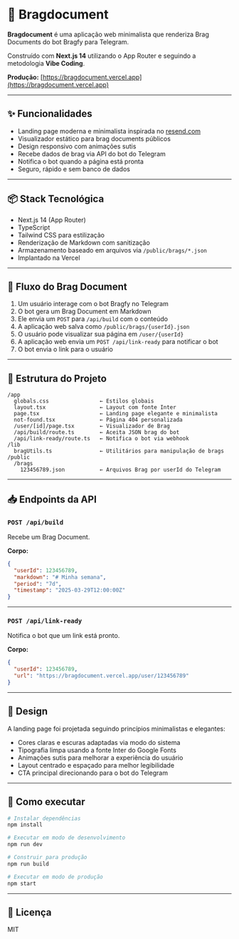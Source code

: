 # 📄 Bragdocument

**Bragdocument** é uma aplicação web minimalista que renderiza Brag Documents do bot Bragfy para Telegram.

Construído com **Next.js 14** utilizando o App Router e seguindo a metodologia **Vibe Coding**.

**Produção:** [https://bragdocument.vercel.app](https://bragdocument.vercel.app)

---

## ✨ Funcionalidades

- Landing page moderna e minimalista inspirada no [resend.com](https://resend.com)
- Visualizador estático para brag documents públicos
- Design responsivo com animações sutis
- Recebe dados de brag via API do bot do Telegram
- Notifica o bot quando a página está pronta
- Seguro, rápido e sem banco de dados

---

## 📦 Stack Tecnológica

- Next.js 14 (App Router)
- TypeScript
- Tailwind CSS para estilização
- Renderização de Markdown com sanitização
- Armazenamento baseado em arquivos via `/public/brags/*.json`
- Implantado na Vercel

---

## 🧠 Fluxo do Brag Document

1. Um usuário interage com o bot Bragfy no Telegram
2. O bot gera um Brag Document em Markdown
3. Ele envia um `POST` para `/api/build` com o conteúdo
4. A aplicação web salva como `/public/brags/{userId}.json`
5. O usuário pode visualizar sua página em `/user/{userId}`
6. A aplicação web envia um `POST /api/link-ready` para notificar o bot
7. O bot envia o link para o usuário

---

## 🚀 Estrutura do Projeto

```
/app
  globals.css                ← Estilos globais
  layout.tsx                 ← Layout com fonte Inter
  page.tsx                   ← Landing page elegante e minimalista
  not-found.tsx              ← Página 404 personalizada
  /user/[id]/page.tsx        ← Visualizador de Brag
  /api/build/route.ts        ← Aceita JSON brag do bot
  /api/link-ready/route.ts   ← Notifica o bot via webhook
/lib
  bragUtils.ts               ← Utilitários para manipulação de brags
/public
  /brags
    123456789.json           ← Arquivos Brag por userId do Telegram
```

---

## 📥 Endpoints da API

### `POST /api/build`

Recebe um Brag Document.

**Corpo:**

```json
{
  "userId": 123456789,
  "markdown": "# Minha semana",
  "period": "7d",
  "timestamp": "2025-03-29T12:00:00Z"
}
```

---

### `POST /api/link-ready`

Notifica o bot que um link está pronto.

**Corpo:**

```json
{
  "userId": 123456789,
  "url": "https://bragdocument.vercel.app/user/123456789"
}
```

---

## 🎨 Design

A landing page foi projetada seguindo princípios minimalistas e elegantes:

- Cores claras e escuras adaptadas via modo do sistema
- Tipografia limpa usando a fonte Inter do Google Fonts
- Animações sutis para melhorar a experiência do usuário
- Layout centrado e espaçado para melhor legibilidade
- CTA principal direcionando para o bot do Telegram

---

## 🚀 Como executar

```bash
# Instalar dependências
npm install

# Executar em modo de desenvolvimento
npm run dev

# Construir para produção
npm run build

# Executar em modo de produção
npm start
```

---

## 📄 Licença

MIT
